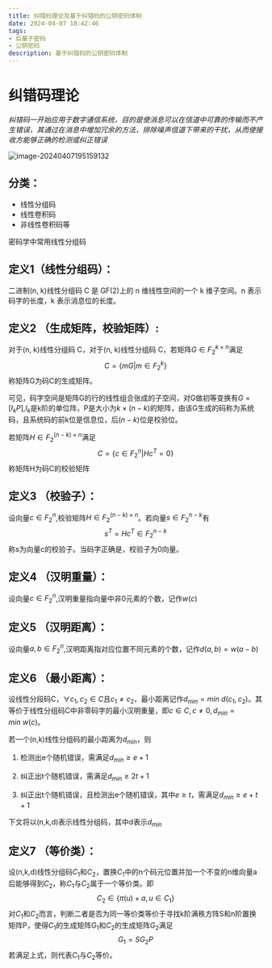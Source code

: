 ```yaml
---
title: 纠错码理论及基于纠错码的公钥密码体制
date: 2024-04-07 18:42:46
tags:
- 后量子密码
- 公钥密码
description: 基于纠错码的公钥密码体制
---
```


# 纠错码理论

​		*纠错码一开始应用于数字通信系统，目的是使消息可以在信道中可靠的传输而不产生错误，其通过在消息中增加冗余的方法，排除噪声信道下带来的干扰，从而使接收方能够正确的检测或纠正错误*

![image-20240407195159132](http://img.goubuli.online/blog/20240407195206.png)

## 分类：

- 线性分组码
- 线性卷积码
- 非线性卷积码等

密码学中常用线性分组码

## 定义1（线性分组码）：

二进制(n, k)线性分组码 C 是 GF(2)上的 n 维线性空间的一个 k 维子空间。n 表示码字的长度，k 表示消息位的长度。

## 定义2 （生成矩阵，校验矩阵）:

对于(n, k)线性分组码 C，对于(n, k)线性分组码 C，若矩阵$G \in F_2^{k \times n}$满足
$$
C = \{mG|m \in F_2^k\}
$$
称矩阵G为码C的生成矩阵。

可见，码字空间是矩阵G的行的线性组合张成的子空间，对G做初等变换有$G=[I_kP]$,$I_k$是k阶的单位阵，P是大小为$k\times (n-k)$的矩阵，由该G生成的码称为系统码，且系统码的前k位是信息位，后$(n-k)$位是校验位。

若矩阵$H \in F_2^{(n-k)\times n}$满足
$$
C= \{c\in F_2^n|Hc^T=0\}
$$
称矩阵H为码C的校验矩阵

## 定义3 （校验子）：

设向量$c\in F_2^n$,校验矩阵$H\in F_2^{(n-k)\times n}$。若向量$s\in F_2^{n-k}$有
$$
s^T = Hc^T\in F_2^{n-k}
$$
称s为向量c的校验子。当码字正确是，校验子为0向量。

## 定义4 （汉明重量）：

设向量$c\in F_2^{n}$,汉明重量指向量中非0元素的个数，记作$w(c)$

## 定义5 （汉明距离）：

设向量$a,b \in F_2^n$,汉明距离指对应位置不同元素的个数，记作$d(a,b)=w(a-b)$

## 定义6 （最小距离）：

设线性分段码C，$\forall c_1,c_2\in C$且$c_1 \neq c_2$，最小距离记作$d_{min}= min\ d(c_1,c_2)$。其等价于线性分组码C中非零码字的最小汉明重量，即$c\in C,c\neq0,d_{min} = min\  w(c)$。

若一个(n,k)线性分组码的最小距离为$d_{min}$，则

1. 检测出e个随机错误，需满足$d_{min}\ge e+1$

2. 纠正出t个随机错误，需满足$d_{min} \ge 2t +1$

3. 纠正出t个随机错误，且检测出e个随机错误，其中$e \ge t$，需满足$d_{min} \ge e+t+1$

   

下文将以(n,k,d)表示线性分组码，其中d表示$d_{min}$

## 定义7 （等价类）：

设(n,k,d)线性分组码$C_1$和$C_2$，置换$C_1$中的n个码元位置并加一个不变的n维向量a后能够得到$C_2$，称$C_1$与$C_2$属于一个等价类。即
$$
C_2 \in \{ \pi(u)+a,u\in C_1\}
$$
对$C_1$和$C_2$而言，判断二者是否为同一等价类等价于寻找k阶满秩方阵S和n阶置换矩阵P，使得$C_1$的生成矩阵$G_1$和$C_2$的生成矩阵$G_2$满足
$$
G_1 = SG_2P
$$
 若满足上式，则代表$C_1$与$C_2$等价。
